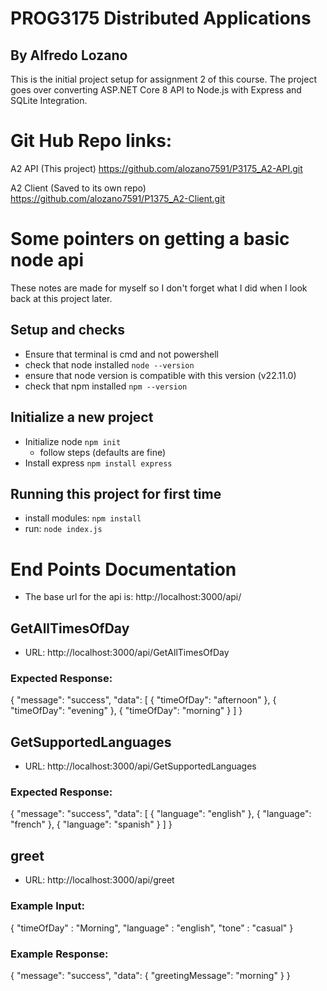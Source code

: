 # PROG3175 Distributed Applications
## By Alfredo Lozano

This is the initial project setup for assignment 2 of this course.
The project goes over converting ASP.NET Core 8 API to Node.js with Express and SQLite Integration.

# Git Hub Repo links:
A2 API (This project) 
   https://github.com/alozano7591/P3175_A2-API.git

A2 Client (Saved to its own repo)
   https://github.com/alozano7591/P1375_A2-Client.git

# Some pointers on getting a basic node api
These notes are made for myself so I don't forget what I did when I look back at this project later.

## Setup and checks
- Ensure that terminal is cmd and not powershell
- check that node installed `node --version`
- ensure that node version is compatible with this version (v22.11.0)
- check that npm installed `npm --version`

## Initialize a new project
- Initialize node `npm init`
   - follow steps (defaults are fine)
- Install express `npm install express`

## Running this project for first time
- install modules: `npm install`
- run: `node index.js`

# End Points Documentation
- The base url for the api is: http://localhost:3000/api/

## GetAllTimesOfDay
- URL: http://localhost:3000/api/GetAllTimesOfDay

### Expected Response:
{
    "message": "success",
    "data": [
        {
            "timeOfDay": "afternoon"
        },
        {
            "timeOfDay": "evening"
        },
        {
            "timeOfDay": "morning"
        }
    ]
}

## GetSupportedLanguages
- URL: http://localhost:3000/api/GetSupportedLanguages

### Expected Response:
{
    "message": "success",
    "data": [
        {
            "language": "english"
        },
        {
            "language": "french"
        },
        {
            "language": "spanish"
        }
    ]
}

## greet
- URL: http://localhost:3000/api/greet

### Example Input:
{
    "timeOfDay" : "Morning",
    "language" : "english",
    "tone" : "casual"
}

### Example Response:
{
    "message": "success",
    "data": {
        "greetingMessage": "morning"
    }
}
